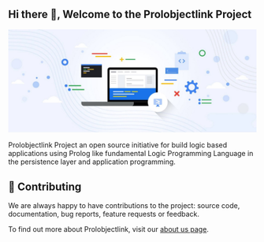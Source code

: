 ## Hi there 👋, Welcome to the Prolobjectlink Project

![Banner with illustration of Prolobjectlink, the open source project](/images/org_banner.jpg)

Prolobjectlink Project an open source initiative for build logic based applications using Prolog like fundamental Logic Programming Language in the persistence layer and application programming.

## 🤝 Contributing

We are always happy to have contributions to the project: source code, documentation, bug reports, feature requests or feedback.



To find out more about Prolobjectlink, visit our [about us page](https://github.com/prolobjectlink).

<!--

**Here are some ideas to get you started:**

👩‍💻 Useful resources - where can the community find your docs? Is there anything else the community should know?
🍿 Fun facts - what does your team eat for breakfast?
🧙 Remember, you can do mighty things with the power of [Markdown](https://docs.github.com/github/writing-on-github/getting-started-with-writing-and-formatting-on-github/basic-writing-and-formatting-syntax)
-->
